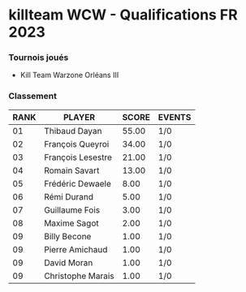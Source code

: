 # killteam WCW - Qualifications FR 2023

### Tournois joués

- Kill Team Warzone Orléans III

### Classement

| RANK | PLAYER | SCORE | EVENTS |
|---   |---     |---    |---      |
| 01 | Thibaud Dayan | 55.00 | 1/0 |
| 02 | François Queyroi | 34.00 | 1/0 |
| 03 | François Lesestre | 21.00 | 1/0 |
| 04 | Romain Savart | 13.00 | 1/0 |
| 05 | Frédéric Dewaele | 8.00 | 1/0 |
| 06 | Rémi Durand | 5.00 | 1/0 |
| 07 | Guillaume Fois | 3.00 | 1/0 |
| 08 | Maxime Sagot | 2.00 | 1/0 |
| 09 | Billy Becone | 1.00 | 1/0 |
| 09 | Pierre Amichaud | 1.00 | 1/0 |
| 09 | David Moran | 1.00 | 1/0 |
| 09 | Christophe Marais | 1.00 | 1/0 |
